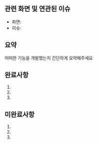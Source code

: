 ## 관련 화면 및 연관된 이슈
- 화면: 
- 이슈: 

## 요약
어떠한 기능을 개발했는지 간단하게 요약해주세요

## 완료사항
1.
2.
3.

## 미완료사항
1.
2.
3.
